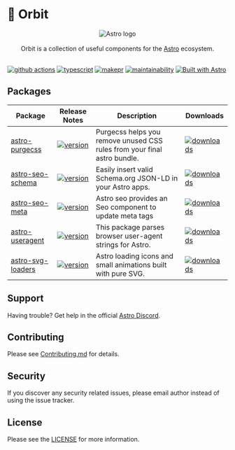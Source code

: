 # 🚀 Orbit

<p align="center">
  <img src="assets/banner.png" alt="Astro logo">
  <br/><br/>
  Orbit is a collection of useful components for the
  <a href="https://astro.build">Astro</a> ecosystem.
  <br/><br/>
</p>

[![github actions][github-actions-badge]][github-actions]
[![typescript][typescript-badge]][typescript]
[![makepr][makepr-badge]][makepr]
[![maintainability][codeclimate-badge]][codeclimate]
[![Built with Astro][astro-badge]][astro]

## Packages

| Package                                         | Release Notes                                                                                             | Description                                                              | Downloads                                                    |
| ----------------------------------------------- | --------------------------------------------------------------------------------------------------------- | ------------------------------------------------------------------------ | ------------------------------------------------------------ |
| [astro-purgecss](packages/astro-purgecss)       | [![version](https://img.shields.io/npm/v/astro-purgecss.svg)](packages/astro-purgecss/CHANGELOG.md)       | Purgecss helps you remove unused CSS rules from your final astro bundle. | [![downloads][downloads-badge-purgecss]][npm-purgecss]       |
| [astro-seo-schema](packages/astro-seo-schema)   | [![version](https://img.shields.io/npm/v/astro-seo-schema.svg)](packages/astro-seo-schema/CHANGELOG.md)   | Easily insert valid Schema.org JSON-LD in your Astro apps.               | [![downloads][downloads-badge-seo-schema]][npm-seo-schema]   |
| [astro-seo-meta](packages/astro-seo-meta)       | [![version](https://img.shields.io/npm/v/astro-seo-meta.svg)](packages/astro-seo-meta/CHANGELOG.md)       | Astro seo provides an Seo component to update meta tags                  | [![downloads][downloads-badge-seo-meta]][npm-seo-meta]       |
| [astro-useragent](packages/astro-useragent)     | [![version](https://img.shields.io/npm/v/astro-useragent.svg)](packages/astro-useragent/CHANGELOG.md)     | This package parses browser user-agent strings for Astro.                | [![downloads][downloads-badge-useragent]][npm-useragent]     |
| [astro-svg-loaders](packages/astro-svg-loaders) | [![version](https://img.shields.io/npm/v/astro-svg-loaders.svg)](packages/astro-svg-loaders/CHANGELOG.md) | Astro loading icons and small animations built with pure SVG.            | [![downloads][downloads-badge-svg-loaders]][npm-svg-loaders] |

## Support

Having trouble? Get help in the official [Astro Discord](https://astro.build/chat).

## Contributing

Please see [Contributing.md](CONTRIBUTING.md) for details.

## Security

If you discover any security related issues, please email author instead of using the issue tracker.

## License

Please see the [LICENSE](LICENSE) for more information.

[github-actions]: https://github.com/codiume/orbit/actions/workflows/node.js.yml
[github-actions-badge]: https://github.com/codiume/orbit/actions/workflows/node.js.yml/badge.svg?branch=main
[typescript]: https://npmjs.com/package/astro-seo-schema
[typescript-badge]: https://img.shields.io/npm/types/astro-seo-schema
[makepr]: https://makeapullrequest.com
[makepr-badge]: https://img.shields.io/badge/PRs-welcome-brightgreen.svg?style=flat-square?style=flat
[codeclimate]: https://codeclimate.com/github/codiume/orbit/maintainability
[codeclimate-badge]: https://api.codeclimate.com/v1/badges/d9f004c55ba5a19a8810/maintainability
[astro]: https://astro.build
[astro-badge]: https://astro.badg.es/v2/built-with-astro/tiny.svg
[downloads-badge-purgecss]: https://img.shields.io/npm/dt/astro-purgecss
[npm-purgecss]: https://npmjs.com/package/astro-purgecss
[downloads-badge-seo-meta]: https://img.shields.io/npm/dt/astro-seo-meta
[npm-seo-meta]: https://npmjs.com/package/astro-seo-meta
[downloads-badge-seo-schema]: https://img.shields.io/npm/dt/astro-seo-schema
[npm-seo-schema]: https://npmjs.com/package/astro-seo-schema
[downloads-badge-svg-loaders]: https://img.shields.io/npm/dt/astro-svg-loaders
[npm-svg-loaders]: https://npmjs.com/package/astro-svg-loaders
[downloads-badge-useragent]: https://img.shields.io/npm/dt/astro-useragent
[npm-useragent]: https://npmjs.com/package/astro-useragent
